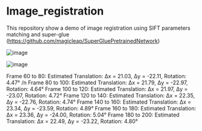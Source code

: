 # Image_registration
This repository show a demo of image registration using SIFT parameters matching and super-glue (https://github.com/magicleap/SuperGluePretrainedNetwork)

![image](https://github.com/user-attachments/assets/4d3a9c63-6a1d-4a98-ad0e-f662889dd283)

![image](https://github.com/user-attachments/assets/99c3c138-3aab-47b7-9959-b7379636716e)

Frame 60 to 80: Estimated Translation: Δx = 21.03, Δy = -22.11, Rotation: 4.47° /n
Frame 80 to 100: Estimated Translation: Δx = 21.79, Δy = -22.97, Rotation: 4.64°
Frame 100 to 120: Estimated Translation: Δx = 21.97, Δy = -23.07, Rotation: 4.72°
Frame 120 to 140: Estimated Translation: Δx = 22.35, Δy = -22.76, Rotation: 4.74°
Frame 140 to 160: Estimated Translation: Δx = 23.34, Δy = -23.59, Rotation: 4.89°
Frame 160 to 180: Estimated Translation: Δx = 23.36, Δy = -24.00, Rotation: 5.04°
Frame 180 to 200: Estimated Translation: Δx = 22.49, Δy = -23.22, Rotation: 4.80°

